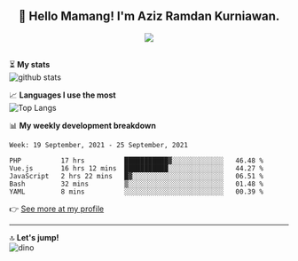 <h2 align="center">👋 Hello Mamang! I'm Aziz Ramdan Kurniawan.</h2>  
<p align="center">
  <img src="https://komarev.com/ghpvc/?username=azizramdan"> <br><br>
</p>
    
⏳ **My stats**  
![github stats](https://github-readme-stats.vercel.app/api?username=azizramdan&show_icons=true&count_private=true&title_color=000&hide_border=true&hide_title=true)  

📈 **Languages I use the most**  
![Top Langs](https://github-readme-stats.vercel.app/api/top-langs/?username=azizramdan&layout=compact&langs_count=6&hide=tsql&hide_border=true&hide_title=true&exclude_repo=Futsal-Go,Futsal-Go-Admin,Sistem-Informasi-Sensus-Harian-Rawat-Inap)  

📊 **My weekly development breakdown**
<!--START_SECTION:waka-->
```text
Week: 19 September, 2021 - 25 September, 2021

PHP          17 hrs          ███████████▓░░░░░░░░░░░░░   46.48 % 
Vue.js       16 hrs 12 mins  ███████████░░░░░░░░░░░░░░   44.27 % 
JavaScript   2 hrs 22 mins   █▓░░░░░░░░░░░░░░░░░░░░░░░   06.51 % 
Bash         32 mins         ▒░░░░░░░░░░░░░░░░░░░░░░░░   01.48 % 
YAML         8 mins          ░░░░░░░░░░░░░░░░░░░░░░░░░   00.39 % 
```
<!--END_SECTION:waka-->
👉 [See more at my profile](https://wakatime.com/@azizramdan)
***
🔝 **Let's jump!**  
![dino](https://raw.githubusercontent.com/azizramdan/azizramdan/master/dino.gif)  
